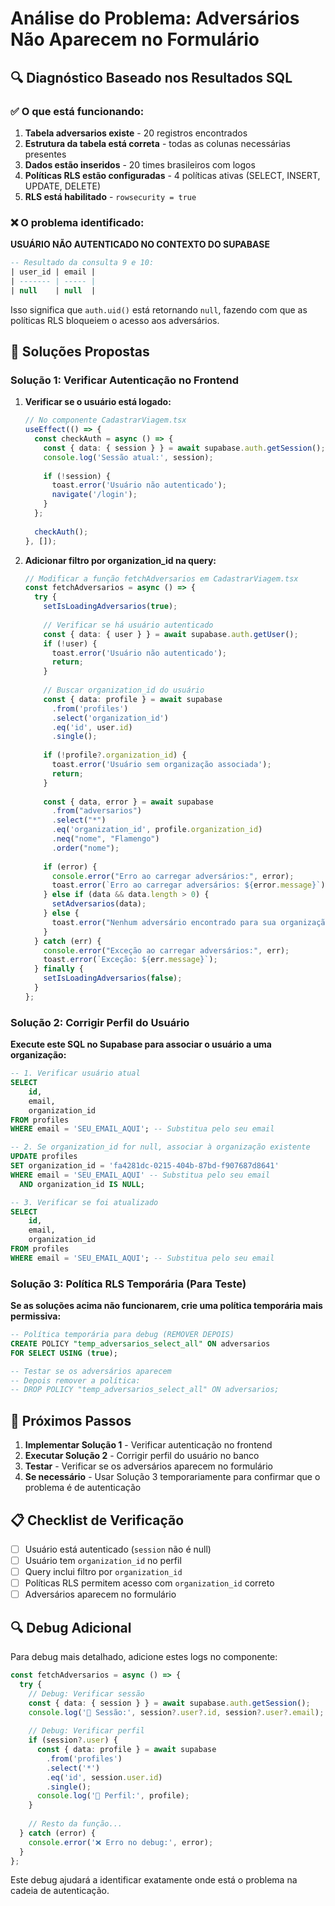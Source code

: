 # Análise do Problema: Adversários Não Aparecem no Formulário

## 🔍 Diagnóstico Baseado nos Resultados SQL

### ✅ O que está funcionando:
1. **Tabela adversarios existe** - 20 registros encontrados
2. **Estrutura da tabela está correta** - todas as colunas necessárias presentes
3. **Dados estão inseridos** - 20 times brasileiros com logos
4. **Políticas RLS estão configuradas** - 4 políticas ativas (SELECT, INSERT, UPDATE, DELETE)
5. **RLS está habilitado** - `rowsecurity = true`

### ❌ O problema identificado:
**USUÁRIO NÃO AUTENTICADO NO CONTEXTO DO SUPABASE**

```sql
-- Resultado da consulta 9 e 10:
| user_id | email |
| ------- | ----- |
| null    | null  |
```

Isso significa que `auth.uid()` está retornando `null`, fazendo com que as políticas RLS bloqueiem o acesso aos adversários.

## 🔧 Soluções Propostas

### Solução 1: Verificar Autenticação no Frontend

1. **Verificar se o usuário está logado:**
   ```typescript
   // No componente CadastrarViagem.tsx
   useEffect(() => {
     const checkAuth = async () => {
       const { data: { session } } = await supabase.auth.getSession();
       console.log('Sessão atual:', session);
       
       if (!session) {
         toast.error('Usuário não autenticado');
         navigate('/login');
       }
     };
     
     checkAuth();
   }, []);
   ```

2. **Adicionar filtro por organization_id na query:**
   ```typescript
   // Modificar a função fetchAdversarios em CadastrarViagem.tsx
   const fetchAdversarios = async () => {
     try {
       setIsLoadingAdversarios(true);
       
       // Verificar se há usuário autenticado
       const { data: { user } } = await supabase.auth.getUser();
       if (!user) {
         toast.error('Usuário não autenticado');
         return;
       }
       
       // Buscar organization_id do usuário
       const { data: profile } = await supabase
         .from('profiles')
         .select('organization_id')
         .eq('id', user.id)
         .single();
       
       if (!profile?.organization_id) {
         toast.error('Usuário sem organização associada');
         return;
       }
       
       const { data, error } = await supabase
         .from("adversarios")
         .select("*")
         .eq('organization_id', profile.organization_id)
         .neq("nome", "Flamengo")
         .order("nome");
         
       if (error) {
         console.error("Erro ao carregar adversários:", error);
         toast.error(`Erro ao carregar adversários: ${error.message}`);
       } else if (data && data.length > 0) {
         setAdversarios(data);
       } else {
         toast.error("Nenhum adversário encontrado para sua organização.");
       }
     } catch (err) {
       console.error("Exceção ao carregar adversários:", err);
       toast.error(`Exceção: ${err.message}`);
     } finally {
       setIsLoadingAdversarios(false);
     }
   };
   ```

### Solução 2: Corrigir Perfil do Usuário

**Execute este SQL no Supabase para associar o usuário a uma organização:**

```sql
-- 1. Verificar usuário atual
SELECT 
    id,
    email,
    organization_id
FROM profiles 
WHERE email = 'SEU_EMAIL_AQUI'; -- Substitua pelo seu email

-- 2. Se organization_id for null, associar à organização existente
UPDATE profiles 
SET organization_id = 'fa4281dc-0215-404b-87bd-f907687d8641'
WHERE email = 'SEU_EMAIL_AQUI' -- Substitua pelo seu email
  AND organization_id IS NULL;

-- 3. Verificar se foi atualizado
SELECT 
    id,
    email,
    organization_id
FROM profiles 
WHERE email = 'SEU_EMAIL_AQUI'; -- Substitua pelo seu email
```

### Solução 3: Política RLS Temporária (Para Teste)

**Se as soluções acima não funcionarem, crie uma política temporária mais permissiva:**

```sql
-- Política temporária para debug (REMOVER DEPOIS)
CREATE POLICY "temp_adversarios_select_all" ON adversarios
FOR SELECT USING (true);

-- Testar se os adversários aparecem
-- Depois remover a política:
-- DROP POLICY "temp_adversarios_select_all" ON adversarios;
```

## 🎯 Próximos Passos

1. **Implementar Solução 1** - Verificar autenticação no frontend
2. **Executar Solução 2** - Corrigir perfil do usuário no banco
3. **Testar** - Verificar se os adversários aparecem no formulário
4. **Se necessário** - Usar Solução 3 temporariamente para confirmar que o problema é de autenticação

## 📋 Checklist de Verificação

- [ ] Usuário está autenticado (`session` não é null)
- [ ] Usuário tem `organization_id` no perfil
- [ ] Query inclui filtro por `organization_id`
- [ ] Políticas RLS permitem acesso com `organization_id` correto
- [ ] Adversários aparecem no formulário

## 🔍 Debug Adicional

Para debug mais detalhado, adicione estes logs no componente:

```typescript
const fetchAdversarios = async () => {
  try {
    // Debug: Verificar sessão
    const { data: { session } } = await supabase.auth.getSession();
    console.log('🔐 Sessão:', session?.user?.id, session?.user?.email);
    
    // Debug: Verificar perfil
    if (session?.user) {
      const { data: profile } = await supabase
        .from('profiles')
        .select('*')
        .eq('id', session.user.id)
        .single();
      console.log('👤 Perfil:', profile);
    }
    
    // Resto da função...
  } catch (error) {
    console.error('❌ Erro no debug:', error);
  }
};
```

Este debug ajudará a identificar exatamente onde está o problema na cadeia de autenticação.